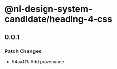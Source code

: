 # @nl-design-system-candidate/heading-4-css

## 0.0.1

### Patch Changes

- 54aa4f1: Add provenance
